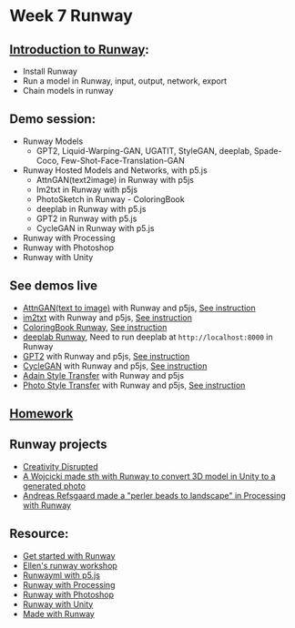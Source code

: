 # Week 7 Runway
## [Introduction to Runway](https://learn.runwayml.com/#/):
- Install Runway
- Run a model in Runway, input, output, network, export
- Chain models in runway

## Demo session:
- Runway Models
  - GPT2, Liquid-Warping-GAN, UGATIT, StyleGAN, deeplab, Spade-Coco, Few-Shot-Face-Translation-GAN
- Runway Hosted Models and Networks, with p5.js
  - AttnGAN(text2image) in Runway with p5js
  - Im2txt in Runway with p5js
  - PhotoSketch in Runway - ColoringBook
  - deeplab in Runway with p5.js
  - GPT2 in Runway with p5.js
  - CycleGAN in Runway with p5.js
- Runway with Processing
- Runway with Photoshop
- Runway with Unity

## See demos live
- [AttnGAN(text to image)](https://yining1023.github.io/machine-learning-for-the-web/week7-runway/AttnGAN/) with Runway and p5js, [See instruction](https://github.com/yining1023/machine-learning-for-the-web/tree/master/week7-runway/AttnGAN)
- [im2txt](https://yining1023.github.io/machine-learning-for-the-web/week7-runway/im2txt/) with Runway and p5js, [See instruction](https://github.com/yining1023/machine-learning-for-the-web/tree/master/week7-runway/im2txt)
- [ColoringBook Runway](https://yining1023.github.io/machine-learning-for-the-web/week7-runway/PhotoSketch/ColoringBook/), [See instruction](https://github.com/yining1023/machine-learning-for-the-web/tree/master/week7-runway/PhotoSketch/ColoringBook)
- [deeplab Runway](https://yining1023.github.io/machine-learning-for-the-web/week7-runway/deeplab/), Need to run deeplab at `http://localhost:8000` in Runway
- [GPT2](https://yining1023.github.io/machine-learning-for-the-web/week7-runway/GPT2/) with Runway and p5js, [See instruction](https://github.com/yining1023/machine-learning-for-the-web/tree/master/week7-runway/GPT2)
- [CycleGAN](https://yining1023.github.io/machine-learning-for-the-web/week7-runway/CycleGAN/) with Runway and p5js, [See instruction](https://github.com/yining1023/machine-learning-for-the-web/tree/master/week7-runway/CycleGAN)
- [Adain Style Transfer](https://yining1023.github.io/machine-learning-for-the-web/week7-runway/AdainStyleTransfer/) with Runway and p5js
- [Photo Style Transfer](https://yining1023.github.io/machine-learning-for-the-web/week7-runway/photostylestansfer/) with Runway and p5js, [See instruction](https://github.com/yining1023/machine-learning-for-the-web/tree/master/week7-runway/photostylestansfer)

## [Homework](https://github.com/yining1023/machine-learning-for-the-web/wiki/Week-7-2019-Fall)

## Runway projects
- [Creativity Disrupted](https://gitlab.fhnw.ch/hgk-ml/hgk-ml-seminars/tree/master/creativity-disrupted)
- [A Wojcicki made sth with Runway to convert 3D model in Unity to a generated photo](https://twitter.com/pretendsmarts/status/1189901105775489026)
- [Andreas Refsgaard made a "perler beads to landscape" in Processing with Runway](https://twitter.com/AndreasRef/status/1189897194243006470)

## Resource:
- [Get started with Runway](https://learn.runwayml.com/#/)
- [Ellen's runway workshop](https://github.com/ellennickles/painting-landscapes-with-the-body)
- [Runwayml with p5.js](https://github.com/runwayml/p5js)
- [Runway with Processing](https://github.com/runwayml/processing-library)
- [Runway with Photoshop](https://github.com/runwayml/RunwayML-for-Photoshop)
- [Runway with Unity](https://github.com/runwayml/RunwayML-for-Unity)
- [Made with Runway](https://runwayml.com/madewith)

